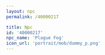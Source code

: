 ```yaml
---
layout: npc
permalink: /40000217

title: Npc
id: '40000217'
npc_name: 'Plague Fog'
icon_url: 'portrait/mob/dummy_p.png'
---
```

